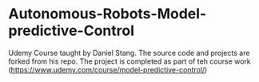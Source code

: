 # Autonomous-Robots-Model-predictive-Control
Udemy Course taught by Daniel Stang. The source code and projects are forked from his repo. The project is completed as part of teh course work (https://www.udemy.com/course/model-predictive-control/)
